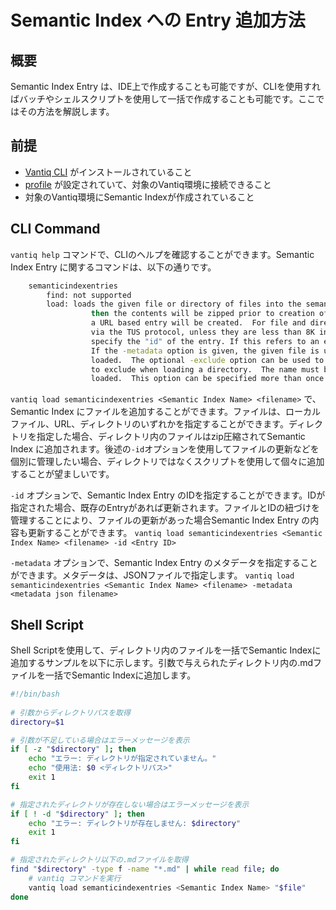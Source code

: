 # Semantic Index への Entry 追加方法

## 概要

Semantic Index Entry は、IDE上で作成することも可能ですが、CLIを使用すればバッチやシェルスクリプトを使用して一括で作成することも可能です。ここではその方法を解説します。

## 前提

- [Vantiq CLI](https://dev.vantiq.com/docs/system/cli/index.html) がインストールされていること
- [profile](https://dev.vantiq.com/docs/system/cli/index.html#profile) が設定されていて、対象のVantiq環境に接続できること
- 対象のVantiq環境にSemantic Indexが作成されていること

## CLI Command
`vantiq help` コマンドで、CLIのヘルプを確認することができます。Semantic Index Entry に関するコマンドは、以下の通りです。

``` bash
    semanticindexentries
        find: not supported
        load: loads the given file or directory of files into the semantic index.  If the target is a directory,
                  then the contents will be zipped prior to creation of the index entry.  If the target is a URL, then
                  a URL based entry will be created.  For file and directory targets, the contents will be uploaded
                  via the TUS protocol, unless they are less than 8K in size.  The optional -id option can be used to
                  specify the "id" of the entry. If this refers to an existing entry, then the entry will be updated.
                  If the -metadata option is given, the given file is used to provide metadata for the entries being
                  loaded.  The optional -exclude option can be used to specify the name of a file and/or directory
                  to exclude when loading a directory.  The name must be specified relative to the directory being
                  loaded.  This option can be specified more than once to exclude multiple files/directories.
```

`vantiq load semanticindexentries <Semantic Index Name> <filename>` で、Semantic Index にファイルを追加することができます。ファイルは、ローカルファイル、URL、ディレクトリのいずれかを指定することができます。ディレクトリを指定した場合、ディレクトリ内のファイルはzip圧縮されてSemantic Index に追加されます。後述の`-id`オプションを使用してファイルの更新などを個別に管理したい場合、ディレクトリではなくスクリプトを使用して個々に追加することが望ましいです。

`-id` オプションで、Semantic Index Entry のIDを指定することができます。IDが指定された場合、既存のEntryがあれば更新されます。ファイルとIDの紐づけを管理することにより、ファイルの更新があった場合Semantic Index Entry の内容も更新することができます。
`vantiq load semanticindexentries <Semantic Index Name> <filename> -id <Entry ID>`

`-metadata` オプションで、Semantic Index Entry のメタデータを指定することができます。メタデータは、JSONファイルで指定します。
`vantiq load semanticindexentries <Semantic Index Name> <filename> -metadata <metadata json filename>`

## Shell Script

Shell Scriptを使用して、ディレクトリ内のファイルを一括でSemantic Indexに追加するサンプルを以下に示します。引数で与えられたディレクトリ内の.mdファイルを一括でSemantic Indexに追加します。

``` bash:load_semantic_index_entry.sh
#!/bin/bash
    
# 引数からディレクトリパスを取得
directory=$1

# 引数が不足している場合はエラーメッセージを表示
if [ -z "$directory" ]; then
    echo "エラー: ディレクトリが指定されていません。"
    echo "使用法: $0 <ディレクトリパス>"
    exit 1
fi

# 指定されたディレクトリが存在しない場合はエラーメッセージを表示
if [ ! -d "$directory" ]; then
    echo "エラー: ディレクトリが存在しません: $directory"
    exit 1
fi

# 指定されたディレクトリ以下の.mdファイルを取得
find "$directory" -type f -name "*.md" | while read file; do
    # vantiq コマンドを実行
    vantiq load semanticindexentries <Semantic Index Name> "$file"
done

```
